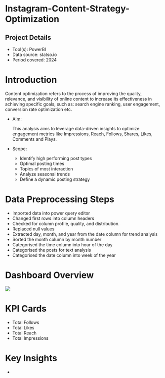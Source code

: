 # Instagram-Content-Strategy-Optimization

## Project Details
- Tool(s): PowerBI
- Data source: statso.io
- Period covered: 2024

# Introduction
Content optimization refers to the process of improving the quality, relevance, and visibility of online content to increase its effectiveness in achieving specific goals, such as: search engine ranking, user engagement, conversion rate optimization etc.

- Aim:
  
    This analysis aims to leverage data-driven insights to optimize engagement metrics like Impressions, Reach, Follows, Shares, Likes, Comments and Plays.

- Scope:
  - Identify high performing post types
  - Optimal posting times
  - Topics of most interaction
  - Analyze seasonal trends
  - Define a dynamic posting strategy

# Data Preprocessing Steps
- Imported data into power query editor
- Changed first rows into column headers
- Checked for column profile, quality, and distribution.
- Replaced null values
- Extracted day, month, and year from the date column for trend analysis
- Sorted the month column by month number
- Categorised the time column into hour of the day
- Categorised the posts for text analysis
- Categorised the date column into week of the year
  
# Dashboard Overview
![](https://github.com/VictorOkomayin/Files/blob/main/IMG_20250603_211512.jpg)

# KPI Cards
- Total Follows
- Total Likes
- Total Reach
- Total Impressions

# Key Insights
-
   
